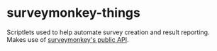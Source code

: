 # surveymonkey-things

Scriptlets used to help automate survey creation and result reporting. Makes use of [surveymonkey's public API](https://developer.surveymonkey.com/api/v3/).
